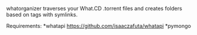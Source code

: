 whatorganizer traverses your What.CD .torrent files and creates folders based on tags with symlinks.

Requirements:
*whatapi https://github.com/isaaczafuta/whatapi
*pymongo